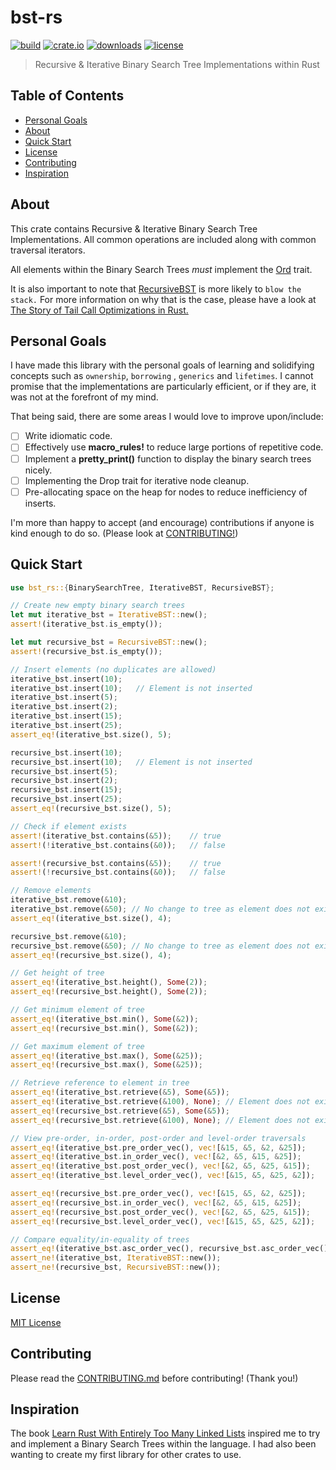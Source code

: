 # bst-rs

[![build](https://github.com/sgoudham/bst-rs/actions/workflows/build.yml/badge.svg)](https://github.com/sgoudham/bst-rs/actions/workflows/build.yml)
[![crate.io](https://img.shields.io/crates/v/bst-rs)](https://crates.io/crates/bst-rs)
[![downloads](https://img.shields.io/crates/d/bst-rs)](https://crates.io/crates/bst-rs)
[![license](https://img.shields.io/github/license/sgoudham/bst-rs)](LICENSE)

> Recursive & Iterative Binary Search Tree Implementations within Rust

## Table of Contents

- [Personal Goals](#Personal-Goals)
- [About](#About)
- [Quick Start](#Quick-Start)
- [License](#License)
- [Contributing](#Contributing)
- [Inspiration](#Inspiration)

## About

This crate contains Recursive & Iterative Binary Search Tree Implementations. All common operations are included along
with common traversal iterators.

All elements within the Binary Search Trees _must_ implement
the [Ord](https://doc.rust-lang.org/core/cmp/trait.Ord.html) trait.

It is also important to note that [RecursiveBST](src/lib.rs) is more likely to `blow the stack.`
For more information on why that is the case, please have a look at
[The Story of Tail Call Optimizations in Rust.](https://seanchen1991.github.io/posts/tco-story/)

## Personal Goals

I have made this library with the personal goals of learning and solidifying concepts such as `ownership`, `borrowing`
, `generics` and `lifetimes`. I cannot promise that the implementations are particularly efficient, or if they are, it
was not at the forefront of my mind.

That being said, there are some areas I would love to improve upon/include:

- [ ] Write idiomatic code.
- [ ] Effectively use **macro_rules!** to reduce large portions of repetitive code.
- [ ] Implement a **pretty_print()** function to display the binary search trees nicely.
- [ ] Implementing the Drop trait for iterative node cleanup.
- [ ] Pre-allocating space on the heap for nodes to reduce inefficiency of inserts.

I'm more than happy to accept (and encourage) contributions if anyone is kind enough to do so. (Please look
at [CONTRIBUTING!](#Contributing))

## Quick Start

 ```rust
use bst_rs::{BinarySearchTree, IterativeBST, RecursiveBST};

// Create new empty binary search trees
let mut iterative_bst = IterativeBST::new();
assert!(iterative_bst.is_empty());

let mut recursive_bst = RecursiveBST::new();
assert!(recursive_bst.is_empty());

// Insert elements (no duplicates are allowed)
iterative_bst.insert(10);
iterative_bst.insert(10);   // Element is not inserted
iterative_bst.insert(5);
iterative_bst.insert(2);
iterative_bst.insert(15);
iterative_bst.insert(25);
assert_eq!(iterative_bst.size(), 5);

recursive_bst.insert(10);
recursive_bst.insert(10);   // Element is not inserted
recursive_bst.insert(5);
recursive_bst.insert(2);
recursive_bst.insert(15);
recursive_bst.insert(25);
assert_eq!(recursive_bst.size(), 5);

// Check if element exists
assert!(iterative_bst.contains(&5));    // true
assert!(!iterative_bst.contains(&0));   // false

assert!(recursive_bst.contains(&5));    // true
assert!(!recursive_bst.contains(&0));   // false

// Remove elements
iterative_bst.remove(&10);
iterative_bst.remove(&50); // No change to tree as element does not exist
assert_eq!(iterative_bst.size(), 4);

recursive_bst.remove(&10);
recursive_bst.remove(&50); // No change to tree as element does not exist
assert_eq!(recursive_bst.size(), 4);

// Get height of tree
assert_eq!(iterative_bst.height(), Some(2));
assert_eq!(recursive_bst.height(), Some(2));

// Get minimum element of tree
assert_eq!(iterative_bst.min(), Some(&2));
assert_eq!(recursive_bst.min(), Some(&2));

// Get maximum element of tree
assert_eq!(iterative_bst.max(), Some(&25));
assert_eq!(recursive_bst.max(), Some(&25));

// Retrieve reference to element in tree
assert_eq!(iterative_bst.retrieve(&5), Some(&5));
assert_eq!(iterative_bst.retrieve(&100), None); // Element does not exist so None is returned
assert_eq!(recursive_bst.retrieve(&5), Some(&5));
assert_eq!(recursive_bst.retrieve(&100), None); // Element does not exist so None is returned

// View pre-order, in-order, post-order and level-order traversals
assert_eq!(iterative_bst.pre_order_vec(), vec![&15, &5, &2, &25]);
assert_eq!(iterative_bst.in_order_vec(), vec![&2, &5, &15, &25]);
assert_eq!(iterative_bst.post_order_vec(), vec![&2, &5, &25, &15]);
assert_eq!(iterative_bst.level_order_vec(), vec![&15, &5, &25, &2]);

assert_eq!(recursive_bst.pre_order_vec(), vec![&15, &5, &2, &25]);
assert_eq!(recursive_bst.in_order_vec(), vec![&2, &5, &15, &25]);
assert_eq!(recursive_bst.post_order_vec(), vec![&2, &5, &25, &15]);
assert_eq!(recursive_bst.level_order_vec(), vec![&15, &5, &25, &2]);

// Compare equality/in-equality of trees
assert_eq!(iterative_bst.asc_order_vec(), recursive_bst.asc_order_vec());
assert_ne!(iterative_bst, IterativeBST::new());
assert_ne!(recursive_bst, RecursiveBST::new());
 ```

## License

[MIT License](LICENSE)

## Contributing

Please read the [CONTRIBUTING.md](CONTRIBUTING.md) before contributing! (Thank you!)

## Inspiration

The book [Learn Rust With Entirely Too Many Linked Lists](https://rust-unofficial.github.io/too-many-lists/) inspired me
to try and implement a Binary Search Trees within the language. I had also been wanting to create my first library for
other crates to use.